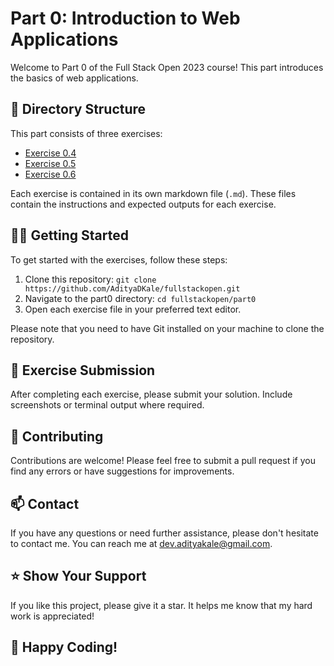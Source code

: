 # Part 0: Introduction to Web Applications

Welcome to Part 0 of the Full Stack Open 2023 course! This part introduces the basics of web applications.

## 📁 Directory Structure

This part consists of three exercises:

- [Exercise 0.4](./Exercise%200.4.md)
- [Exercise 0.5](./Exercise%200.5.md)
- [Exercise 0.6](./Exercise%200.6.md)

Each exercise is contained in its own markdown file (`.md`). These files contain the instructions and expected outputs for each exercise.

## 👨‍💻 Getting Started

To get started with the exercises, follow these steps:

1. Clone this repository: `git clone https://github.com/AdityaDKale/fullstackopen.git`
2. Navigate to the part0 directory: `cd fullstackopen/part0`
3. Open each exercise file in your preferred text editor.

Please note that you need to have Git installed on your machine to clone the repository.

## 📝 Exercise Submission

After completing each exercise, please submit your solution. Include screenshots or terminal output where required.

## 🤝 Contributing

Contributions are welcome! Please feel free to submit a pull request if you find any errors or have suggestions for improvements.

## 📫 Contact

If you have any questions or need further assistance, please don't hesitate to contact me. You can reach me at dev.adityakale@gmail.com.

## ⭐️ Show Your Support

If you like this project, please give it a star. It helps me know that my hard work is appreciated!

## 🎉 Happy Coding!